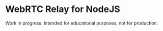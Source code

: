 # WebRTC Relay for NodeJS

Work in progress. Intended for educational purposes, not for production.
